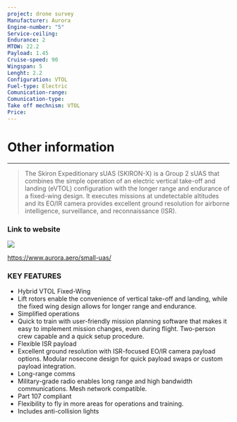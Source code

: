 ```yaml
---
project: drone survey
Manufacturer: Aurora
Engine-number: "5"
Service-ceiling: 
Endurance: 2
MTOW: 22.2
Payload: 1.45
Cruise-speed: 90
Wingspan: 5
Lenght: 2.2
Configuration: VTOL
Fuel-type: Electric
Comunication-range: 
Comunication-type: 
Take off mechnism: VTOL
Price:
---
```

# Other information
---
>The Skiron Expeditionary sUAS (SKIRON-X) is a Group 2 sUAS that combines the simple operation of an electric vertical take-off and landing (eVTOL) configuration with the longer range and endurance of a fixed-wing design. It executes missions at undetectable altitudes and its EO/IR camera provides excellent ground resolution for airborne intelligence, surveillance, and reconnaissance (ISR).
### Link to website
![](https://i.imgur.com/UVxvDxb.png)

https://www.aurora.aero/small-uas/

### KEY FEATURES  
- Hybrid VTOL Fixed-Wing  
- Lift rotors enable the convenience of vertical take-off and landing, while the fixed wing design allows for longer range and endurance.  
- Simplified operations  
- Quick to train with user-friendly mission planning software that makes it easy to implement mission changes, even during flight. Two-person crew capable and a quick setup procedure.  
- Flexible ISR payload  
- Excellent ground resolution with ISR-focused EO/IR camera payload options. Modular nosecone design for quick payload swaps or custom payload integration.  
- Long-range comms  
- Military-grade radio enables long range and high bandwidth communications. Mesh network compatible.  
- Part 107 compliant  
- Flexibility to fly in more areas for operations and training.  
- Includes anti-collision lights
